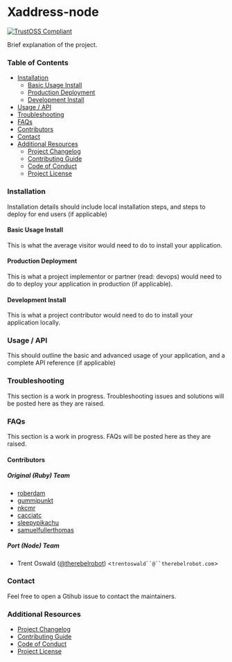 # Xaddress-node

[![TrustOSS Compliant](http://trustoss.org/badge_version.svg)](http://trustoss.org)

Brief explanation of the project.

### Table of Contents

- [Installation](#installation)
  - [Basic Usage Install](#basic-usage-install)
  - [Production Deployment](#production-deployment)
  - [Development Install](#development-install)
- [Usage / API](#usage--api)
- [Troubleshooting](#troubleshooting)
- [FAQs](#faqs)
- [Contributors](#contributors)
- [Contact](#contact)
- [Additional Resources](#additional-resources)
  - [Project Changelog](/CHANGELOG.md)
  - [Contributing Guide](/CONTRIBUTING.md)
  - [Code of Conduct](/CODEOFCONDUCT.md)
  - [Project License](/LICENSE.md)

### Installation

Installation details should include local installation steps, and steps to deploy for end users (if applicable)

#### Basic Usage Install

This is what the average visitor would need to do to install your application.

#### Production Deployment

This is what a project implementor or partner (read: devops) would need to do to deploy your application in production (if applicable).

#### Development Install

This is what a project contributor would need to do to install your application locally.

### Usage / API

This should outline the basic and advanced usage of your application, and a complete API reference (if applicable)

### Troubleshooting

This section is a work in progress. Troubleshooting issues and solutions will be posted here as they are raised.

### FAQs

This section is a work in progress. FAQs will be posted here as they are raised.

#### Contributors

##### Original (Ruby) Team

- [roberdam](https://github.com/roberdam)
- [gummipunkt](https://github.com/gummipunkt)
- [nkcmr](https://github.com/nkcmr)
- [cacciatc](https://github.com/cacciatc)
- [sleepypikachu](https://github.com/sleepypikachu)
- [samuelfullerthomas](https://github.com/samuelfullerthomas)

##### Port (Node) Team

- Trent Oswald ([@therebelrobot](http://github.com/therebelrobot)) <`trentoswald``@``therebelrobot.com`>


### Contact

Feel free to open a Gtihub issue to contact the maintainers.

### Additional Resources

- [Project Changelog](CHANGELOG.md)
- [Contributing Guide](docs/CONTRIBUTING.md)
- [Code of Conduct](docs/CODEOFCONDUCT)
- [Project License](LICENSE.md)